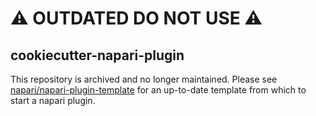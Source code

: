 # ⚠️  **OUTDATED DO NOT USE** ⚠️

## cookiecutter-napari-plugin

This repository is archived and no longer maintained. Please see [napari/napari-plugin-template](https://github.com/napari/napari-plugin-template/?tab=readme-ov-file#napari-plugin-template) for an up-to-date template from which to start a napari plugin.
